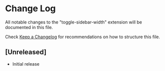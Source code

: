 # Change Log

All notable changes to the "toggle-sidebar-width" extension will be documented in this file.

Check [Keep a Changelog](http://keepachangelog.com/) for recommendations on how to structure this file.

## [Unreleased]

- Initial release